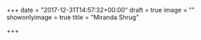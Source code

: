 +++
date = "2017-12-31T14:57:32+00:00"
draft = true
image = ""
showonlyimage = true
title = "Miranda Shrug"

+++
